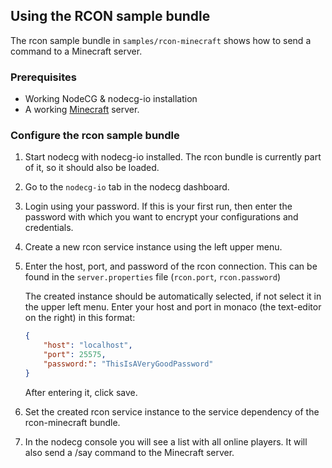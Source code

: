 ## Using the RCON sample bundle

The rcon sample bundle in `samples/rcon-minecraft` shows how to send a command to a Minecraft server.

### Prerequisites

-   Working NodeCG & nodecg-io installation
-   A working [Minecraft](https://minecraft.net) server.

### Configure the rcon sample bundle

1. Start nodecg with nodecg-io installed. The rcon bundle is currently part of it, so it should also be loaded.

2. Go to the `nodecg-io` tab in the nodecg dashboard.

3. Login using your password. If this is your first run, then enter the password with which you want to encrypt your configurations and credentials.

4. Create a new rcon service instance using the left upper menu.

5. Enter the host, port, and password of the rcon connection. This can be found in the `server.properties` file (`rcon.port`, `rcon.password`)

    The created instance should be automatically selected, if not select it in the upper left menu. Enter your host and port in monaco (the text-editor on the right) in this format:

    ```json
    {
        "host": "localhost",
        "port": 25575,
        "password:": "ThisIsAVeryGoodPassword"
    }
    ```

    After entering it, click save.

6. Set the created rcon service instance to the service dependency of the rcon-minecraft bundle.

7. In the nodecg console you will see a list with all online players. It will also send a /say command to the Minecraft server.
